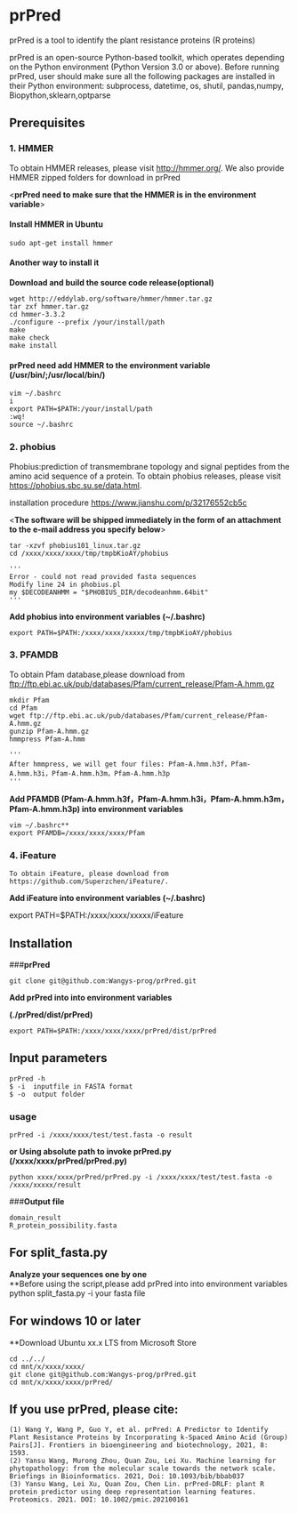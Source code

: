 # <prPred>
   
# prPred
prPred is a tool to identify the plant resistance proteins (R proteins) 

prPred is an open-source Python-based toolkit, which operates depending on the Python environment (Python Version 3.0 or above). Before running prPred, user should make sure all the following packages are installed in their Python environment: subprocess, datetime, os, shutil, pandas,numpy, Biopython,sklearn,optparse


## **Prerequisites**


### 1. **HMMER**

   To obtain HMMER releases, please visit http://hmmer.org/. 
   We also provide  HMMER zipped folders for download in prPred
   
   
   <**prPred need to make sure that the HMMER is in the environment variable**>
   
   
   #### **Install HMMER in Ubuntu**
    sudo apt-get install hmmer
   
   #### **Another way to install it**
   **Download and build the source code release(optional)**
   
    wget http://eddylab.org/software/hmmer/hmmer.tar.gz
    tar zxf hmmer.tar.gz
    cd hmmer-3.3.2
    ./configure --prefix /your/install/path
    make
    make check
    make install  
 
   #### **prPred need add HMMER to the environment variable (/usr/bin/;/usr/local/bin/)**
    vim ~/.bashrc
    i
    export PATH=$PATH:/your/install/path
    :wq!
    source ~/.bashrc  

### 2. **phobius**

   Phobius:prediction of transmembrane topology and signal peptides from the amino acid sequence of a protein.
   To obtain phobius releases, please visit https://phobius.sbc.su.se/data.html.  
   
   installation procedure  https://www.jianshu.com/p/32176552cb5c
   
   <**The software will be shipped immediately in the form of an attachment to the e-mail address you specify below**>
      
    tar -xzvf phobius101_linux.tar.gz
    cd /xxxx/xxxx/xxxx/tmp/tmpbKioAY/phobius
   
    '''
    Error - could not read provided fasta sequences
    Modify line 24 in phobius.pl
    my $DECODEANHMM = "$PHOBIUS_DIR/decodeanhmm.64bit"
    '''
   
   **Add phobius into environment variables (~/.bashrc)**
      
    export PATH=$PATH:/xxxx/xxxx/xxxxx/tmp/tmpbKioAY/phobius  
  
  
   
### 3. **PFAMDB**

   To obtain Pfam database,please download from  ftp://ftp.ebi.ac.uk/pub/databases/Pfam/current_release/Pfam-A.hmm.gz
   
    mkdir Pfam  
    cd Pfam  
    wget ftp://ftp.ebi.ac.uk/pub/databases/Pfam/current_release/Pfam-A.hmm.gz  
    gunzip Pfam-A.hmm.gz   
    hmmpress Pfam-A.hmm  
   
    '''
    After hmmpress, we will get four files: Pfam-A.hmm.h3f，Pfam-A.hmm.h3i，Pfam-A.hmm.h3m，Pfam-A.hmm.h3p
    '''
   
   **Add PFAMDB (Pfam-A.hmm.h3f，Pfam-A.hmm.h3i，Pfam-A.hmm.h3m，Pfam-A.hmm.h3p) into environment variables** 
    
    vim ~/.bashrc**
    export PFAMDB=/xxxx/xxxx/xxxx/Pfam  
   
   

### 4. **iFeature**
    
    To obtain iFeature, please download from https://github.com/Superzchen/iFeature/.
    
   **Add iFeature into environment variables (~/.bashrc)** 
   
   export PATH=$PATH:/xxxx/xxxx/xxxxx/iFeature
   

## **Installation**


###**prPred**

    git clone git@github.com:Wangys-prog/prPred.git  

**Add prPred into into environment variables**

**(./prPred/dist/prPred)**

    export PATH=$PATH:/xxxx/xxxx/xxxx/prPred/dist/prPred  


## Input parameters
    prPred -h  
    $ -i  inputfile in FASTA format  
    $ -o  output folder  
### usage
    prPred -i /xxxx/xxxx/test/test.fasta -o result  
**or**
**Using absolute path to invoke prPred.py (/xxxx/xxxx/prPred/prPred.py)**

    python xxxx/xxxx/prPred/prPred.py -i /xxxx/xxxx/test/test.fasta -o /xxxx/xxxxx/result  
      
###**Output file**

    domain_result   
    R_protein_possibility.fasta

## For split_fasta.py
**Analyze your sequences one by one**  
**Before using the script,please add prPred into into environment variables
    python split_fasta.py -i your fasta file
 
## For windows 10 or later

**Download Ubuntu xx.x LTS from Microsoft Store

    cd ../../
    cd mnt/x/xxxx/xxxx/
    git clone git@github.com:Wangys-prog/prPred.git
    cd mnt/x/xxxx/xxxx/prPred/  

## **If you use prPred, please cite:** 
    (1) Wang Y, Wang P, Guo Y, et al. prPred: A Predictor to Identify Plant Resistance Proteins by Incorporating k-Spaced Amino Acid (Group) Pairs[J]. Frontiers in bioengineering and biotechnology, 2021, 8: 1593.
    (2) Yansu Wang, Murong Zhou, Quan Zou, Lei Xu. Machine learning for phytopathology: from the molecular scale towards the network scale. Briefings in Bioinformatics. 2021, Doi: 10.1093/bib/bbab037
    (3) Yansu Wang, Lei Xu, Quan Zou, Chen Lin. prPred-DRLF: plant R protein predictor using deep representation learning features. Proteomics. 2021. DOI: 10.1002/pmic.202100161

